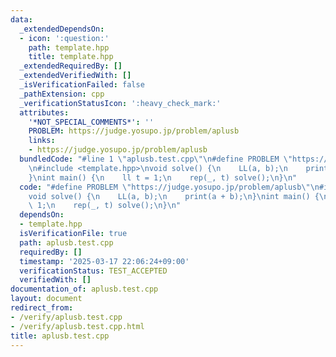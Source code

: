 ```yaml
---
data:
  _extendedDependsOn:
  - icon: ':question:'
    path: template.hpp
    title: template.hpp
  _extendedRequiredBy: []
  _extendedVerifiedWith: []
  _isVerificationFailed: false
  _pathExtension: cpp
  _verificationStatusIcon: ':heavy_check_mark:'
  attributes:
    '*NOT_SPECIAL_COMMENTS*': ''
    PROBLEM: https://judge.yosupo.jp/problem/aplusb
    links:
    - https://judge.yosupo.jp/problem/aplusb
  bundledCode: "#line 1 \"aplusb.test.cpp\"\n#define PROBLEM \"https://judge.yosupo.jp/problem/aplusb\"\
    \n#include <template.hpp>\nvoid solve() {\n    LL(a, b);\n    print(a + b);\n\
    }\nint main() {\n    ll t = 1;\n    rep(_, t) solve();\n}\n"
  code: "#define PROBLEM \"https://judge.yosupo.jp/problem/aplusb\"\n#include <template.hpp>\n\
    void solve() {\n    LL(a, b);\n    print(a + b);\n}\nint main() {\n    ll t =\
    \ 1;\n    rep(_, t) solve();\n}\n"
  dependsOn:
  - template.hpp
  isVerificationFile: true
  path: aplusb.test.cpp
  requiredBy: []
  timestamp: '2025-03-17 22:06:24+09:00'
  verificationStatus: TEST_ACCEPTED
  verifiedWith: []
documentation_of: aplusb.test.cpp
layout: document
redirect_from:
- /verify/aplusb.test.cpp
- /verify/aplusb.test.cpp.html
title: aplusb.test.cpp
---
```

